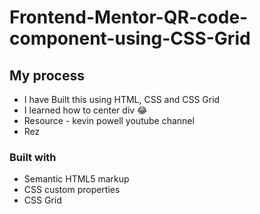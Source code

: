 # Frontend-Mentor-QR-code-component-using-CSS-Grid


## My process
  - I have Built this using HTML, CSS and CSS Grid
  - I learned how to center div 😂
  - Resource - kevin powell youtube channel
- Rez


### Built with
- Semantic HTML5 markup
- CSS custom properties
- CSS Grid